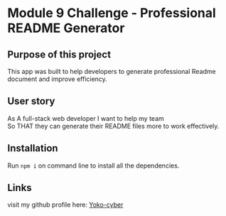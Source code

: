 # Module 9 Challenge - Professional README Generator

## Purpose of this project

This app was built to help developers to generate professional Readme document and improve efficiency. 

## User story

As A full-stack web developer
I want to help my team  
So THAT they can generate their README files more to work effectively.  


## Installation

Run `npm i` on command line to install all the dependencies.

## Links

visit my github profile here: [Yoko-cyber](https://github.com/Yoko-cyer)

